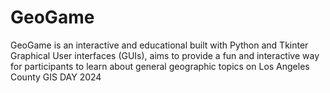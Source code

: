 # GeoGame
GeoGame is an interactive and educational  built with Python and Tkinter Graphical User interfaces (GUIs), aims to provide a fun and interactive way for participants to learn about general geographic topics on Los Angeles County GIS DAY 2024
